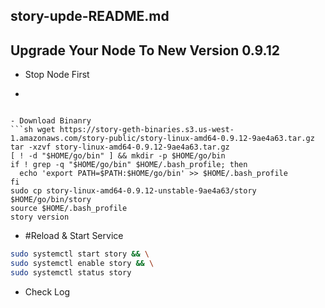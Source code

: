## story-upde-README.md
## Upgrade Your Node To New Version 0.9.12
- Stop Node First
- 
  ```sh sudo systemctl stop story
```
  
- Download Binanry
```sh wget https://story-geth-binaries.s3.us-west-1.amazonaws.com/story-public/story-linux-amd64-0.9.12-9ae4a63.tar.gz
tar -xzvf story-linux-amd64-0.9.12-9ae4a63.tar.gz
[ ! -d "$HOME/go/bin" ] && mkdir -p $HOME/go/bin
if ! grep -q "$HOME/go/bin" $HOME/.bash_profile; then
  echo 'export PATH=$PATH:$HOME/go/bin' >> $HOME/.bash_profile
fi
sudo cp story-linux-amd64-0.9.12-unstable-9ae4a63/story $HOME/go/bin/story
source $HOME/.bash_profile
story version
```

- #Reload & Start Service

```sh sudo systemctl daemon-reload && \
sudo systemctl start story && \
sudo systemctl enable story && \
sudo systemctl status story
```

- Check Log
```sh sudo journalctl -u story -f -o cat
```
  
